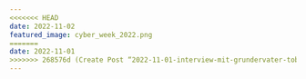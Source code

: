 ```yaml
---
<<<<<<< HEAD
date: 2022-11-02
featured_image: cyber_week_2022.png
=======
date: 2022-11-01
>>>>>>> 268576d (Create Post “2022-11-01-interview-mit-grundervater-tobru-zum-appuio-angebot/index”)
---
```

